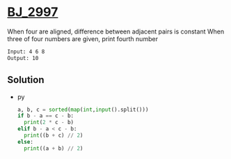 # [BJ_2997](https://acmicpc.net/problem/2997)

When four are aligned, difference between adjacent pairs is constant
When three of four numbers are given, print fourth number

```txt
Input: 4 6 8
Output: 10
```

## Solution

* py

  ```py
  a, b, c = sorted(map(int,input().split()))
  if b - a == c - b:
    print(2 * c - b)
  elif b - a < c - b:
    print((b + c) // 2)
  else:
    print((a + b) // 2)
  ```
